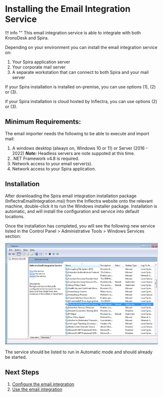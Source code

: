 # Installing the Email Integration Service

!!! info ""
    This email integration service is able to integrate with both KronoDesk and Spira.

Depending on your environment you can install the email integration service on:

1. Your Spira application server
2. Your corporate mail server
3. A separate workstation that can connect to both Spira and your mail server

If your Spira installation is installed on-premise, you can use options (1), (2) or (3).

if your Spira installation is cloud hosted by Inflectra, you can use options (2) or (3).

## Minimum Requirements:

The email importer needs the following to be able to execute and import mail:
1. A windows desktop (always on, Windows 10 or 11) or Server (2016 - 2022) ___Note:___ Headless servers are note suppoted at this time.
1. .NET Framework v4.8 is required.
1. Network access to your email server(s).
1. Network access to your Spira application.

## Installation

After downloading the Spira email integration installation package (InflectraEmailIntegration.msi) from the Inflectra website onto the relevant machine, double-click it to run the Windows installer package. Installation is automatic, and will install the configuration and service into default locations.

Once the installation has completed, you will see the following new service listed in the Control Panel > Administrative Tools > Windows Services section:

![](img/install_1.png)

The service should be listed to run in Automatic mode and should already be started.


## Next Steps
1. [Configure the email integration](./Configuring-the-Email-Integration-Service.md)
2. [Use the email integration](./Using-the-Email-Integration-Service-with-SpiraTeam.md)
